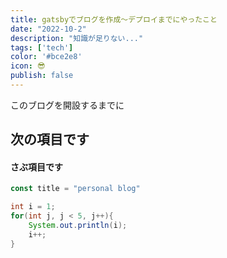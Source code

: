 ```yaml
---
title: gatsbyでブログを作成〜デプロイまでにやったこと
date: "2022-10-2"
description: "知識が足りない..."
tags: ['tech']
color: '#bce2e8'
icon: 😎
publish: false
---
```


このブログを開設するまでに
## 

## 次の項目です

#### さぶ項目です

```javascript:title=title.js
const title = "personal blog"
```

```java:title=hogehoge.java
int i = 1;
for(int j, j < 5, j++){
    System.out.println(i);
    i++;
}
```

